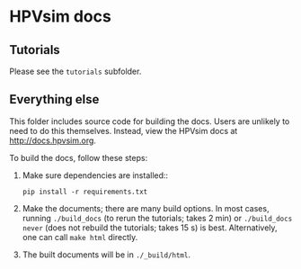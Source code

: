 # HPVsim docs

## Tutorials

Please see the `tutorials` subfolder.

## Everything else

This folder includes source code for building the docs. Users are unlikely to need to do this themselves. Instead, view the HPVsim docs at http://docs.hpvsim.org.

To build the docs, follow these steps:

1.  Make sure dependencies are installed::
    ```
    pip install -r requirements.txt
    ```

2.  Make the documents; there are many build options. In most cases, running `./build_docs` (to rerun the tutorials; takes 2 min) or `./build_docs never` (does not rebuild the tutorials; takes 15 s) is best. Alternatively, one can call `make html` directly.

3.  The built documents will be in `./_build/html`.